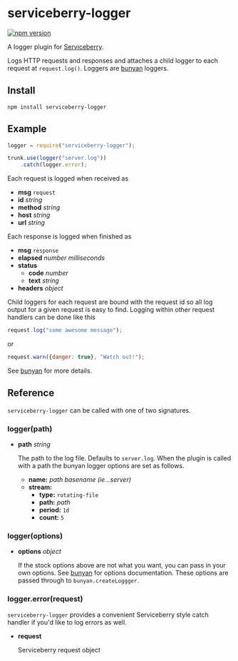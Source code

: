 serviceberry-logger
===================

[![npm version](https://badge.fury.io/js/serviceberry.svg)](https://badge.fury.io/js/serviceberry)

A logger plugin for [Serviceberry](https://serviceberry.js.org).

Logs HTTP requests and responses and attaches a child logger to each request at
`request.log()`. Loggers are [bunyan](https://www.npmjs.com/package/bunyan) loggers.

Install
-------

```shell-script
npm install serviceberry-logger
```

Example
-------

```javascript
logger = require("serviceberry-logger");

trunk.use(logger("server.log"))
	.catch(logger.error);
```

Each request is logged when received as
  - **msg** `request`
  - **id** *string*
  - **method** *string*
  - **host** *string*
  - **url** *string*

Each response is logged when finished as
  - **msg** `response`
  - **elapsed** *number milliseconds*
  - **status**
    - **code** *number*
	- **text** *string*
  - **headers** *object*	 

Child loggers for each request are bound with the request id so all log output
for a given request is easy to find. Logging within other request handlers
can be done like this

```javascript
request.log("some awesome message");
```
or
```javascript
request.warn({danger: true}, "Watch out!");
```

See [bunyan](https://www.npmjs.com/package/bunyan) for more details.


Reference
---------

`serviceberry-logger` can be called with one of two signatures.

### logger(path)

  - **path** *string*

    The path to the log file. Defaults to `server.log`. When the plugin is called
	with a path the bunyan logger options are set as follows.

	- **name:** *path basename (ie...server)*
	- **stream:**
	  - **type:** `rotating-file`
	  - **path:** *path*
	  - **period:** `1d`
	  - **count:** `5`

### logger(options)

  - **options** *object*

    If the stock options above are not what you want, you can pass in your own
	options. See [bunyan](https://www.npmjs.com/package/bunyan) for options
	documentation. These options are passed through to `bunyan.createLoggger`.

### logger.error(request)

`serviceberry-logger` provides a convenient Serviceberry style catch handler if
you'd like to log errors as well.

  - **request**

    Serviceberry request object
